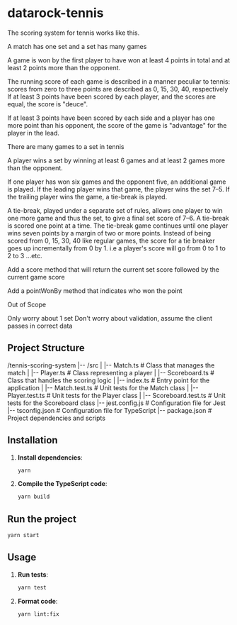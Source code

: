 # datarock-tennis
The scoring system for tennis works like this.

A match has one set and a set has many games

A game is won by the first player to have won at least 4 points in total and at least 2 points more than the opponent.

The running score of each game is described in a manner peculiar to tennis: scores from zero to three points are described as 0, 15, 30, 40, respectively
If at least 3 points have been scored by each player, and the scores are equal, the score is "deuce".

If at least 3 points have been scored by each side and a player has one more point than his opponent, the score of the game is "advantage" for the player in the lead.

There are many games to a set in tennis

A player wins a set by winning at least 6 games and at least 2 games more than the opponent.

If one player has won six games and the opponent five, an additional game is played. If the leading player wins that game, the player wins the set 7–5. If the trailing player wins the game, a tie-break is played.

A tie-break, played under a separate set of rules, allows one player to win one more game and thus the set, to give a final set score of 7–6. A tie-break is scored one point at a time. The tie-break game continues until one player wins seven points by a margin of two or more points. Instead of being scored from 0, 15, 30, 40 like regular games, the score for a tie breaker goes up incrementally from 0 by 1. i.e a player's score will go from 0 to 1 to 2 to 3 …etc.

Add a score method that will return the current set score followed by the current game score

Add a pointWonBy method that indicates who won the point

Out of Scope

Only worry about 1 set
Don't worry about validation, assume the client passes in correct data

## Project Structure
/tennis-scoring-system
|-- /src
| |-- Match.ts # Class that manages the match
| |-- Player.ts # Class representing a player
| |-- Scoreboard.ts # Class that handles the scoring logic
| |-- index.ts # Entry point for the application
| |-- Match.test.ts # Unit tests for the Match class
| |-- Player.test.ts # Unit tests for the Player class
| |-- Scoreboard.test.ts # Unit tests for the Scoreboard class
|-- jest.config.js # Configuration file for Jest
|-- tsconfig.json # Configuration file for TypeScript
|-- package.json # Project dependencies and scripts

## Installation

1. **Install dependencies**:
    ```bash
    yarn
    ```

2. **Compile the TypeScript code**:
    ```bash
    yarn build
    ```
## Run the project
```bash
yarn start
```

## Usage
1. **Run tests**:
    ```bash
    yarn test
    ```

2. **Format code**:
    ```bash
    yarn lint:fix
    ```

